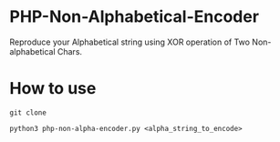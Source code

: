 # PHP-Non-Alphabetical-Encoder
Reproduce your Alphabetical string using XOR operation of Two Non-alphabetical Chars.
# How to use 
```
git clone 

python3 php-non-alpha-encoder.py <alpha_string_to_encode>

```
